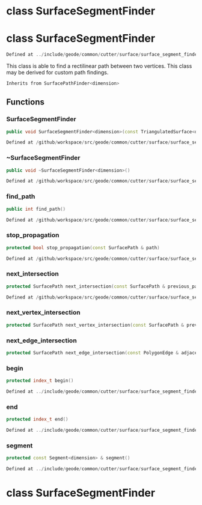 # class SurfaceSegmentFinder

# class SurfaceSegmentFinder

```cpp
Defined at ../include/geode/common/cutter/surface/surface_segment_finder.h#25
```

 This class is able to find a rectilinear path between two vertices. This class may be derived for custom path findings.



```cpp
Inherits from SurfacePathFinder<dimension>
```



## Functions

### SurfaceSegmentFinder

```cpp
public void SurfaceSegmentFinder<dimension>(const TriangulatedSurface<dimension> & surface, index_t begin, index_t end)
```

```cpp
Defined at /github/workspace/src/geode/common/cutter/surface/surface_segment_finder.cpp#13
```

### ~SurfaceSegmentFinder

```cpp
public void ~SurfaceSegmentFinder<dimension>()
```

```cpp
Defined at /github/workspace/src/geode/common/cutter/surface/surface_segment_finder.cpp#25
```

### find_path

```cpp
public int find_path()
```

```cpp
Defined at /github/workspace/src/geode/common/cutter/surface/surface_segment_finder.cpp#56
```

### stop_propagation

```cpp
protected bool stop_propagation(const SurfacePath & path)
```

```cpp
Defined at /github/workspace/src/geode/common/cutter/surface/surface_segment_finder.cpp#30
```

### next_intersection

```cpp
protected SurfacePath next_intersection(const SurfacePath & previous_path, const SurfacePath & current_path)
```

```cpp
Defined at /github/workspace/src/geode/common/cutter/surface/surface_segment_finder.cpp#78
```

### next_vertex_intersection

```cpp
protected SurfacePath next_vertex_intersection(const SurfacePath & previous_path, index_t vertex)
```

### next_edge_intersection

```cpp
protected SurfacePath next_edge_intersection(const PolygonEdge & adjacent_edge)
```

### begin

```cpp
protected index_t begin()
```

```cpp
Defined at ../include/geode/common/cutter/surface/surface_segment_finder.h#48
```

### end

```cpp
protected index_t end()
```

```cpp
Defined at ../include/geode/common/cutter/surface/surface_segment_finder.h#53
```

### segment

```cpp
protected const Segment<dimension> & segment()
```

```cpp
Defined at ../include/geode/common/cutter/surface/surface_segment_finder.h#58
```



# class SurfaceSegmentFinder

